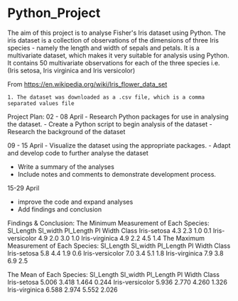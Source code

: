 
# Python_Project
The aim of this project is to analyse Fisher's Iris dataset using Python. The iris dataset is a collection of observations of the dimensions of three Iris species - namely the length and width of sepals and petals.  It is a multivariate dataset, which makes it very suitable for analysis using Python. It contains 50 multivariate observations for each of the three species i.e. 
(Iris setosa, Iris virginica and Iris versicolor)

From <https://en.wikipedia.org/wiki/Iris_flower_data_set> 

	1. The dataset was downloaded as a .csv file, which is a comma separated values file

Project Plan:
02 - 08 April
	- Research Python packages for use in analysing the dataset.
     -     Create a Python script to begin analysis of the dataset
     -     Research the background of the dataset

09 - 15 April
    - Visualize the dataset using the appropriate packages.
    -  Adapt and develop code to further analyse the dataset
   -  Write a summary of the analyses
   - Include notes and comments to demonstrate development process.

15-29 April
  - improve the code and expand analyses
  - Add findings and conclusion

Findings & Conclusion:
The Minimum Measurement of Each Species:
                 Sl_Length  Sl_width  Pl_Length  Pl Width
Class
Iris-setosa            4.3       2.3        1.0       0.1
Iris-versicolor        4.9       2.0        3.0       1.0
Iris-virginica         4.9       2.2        4.5       1.4
The Maximum Measurement of Each Species:
                 Sl_Length  Sl_width  Pl_Length  Pl Width
Class
Iris-setosa            5.8       4.4        1.9       0.6
Iris-versicolor        7.0       3.4        5.1       1.8
Iris-virginica         7.9       3.8        6.9       2.5

The Mean of Each Species:
                Sl_Length  Sl_width  Pl_Length  Pl Width
Class
Iris-setosa          5.006     3.418      1.464     0.244
Iris-versicolor      5.936     2.770      4.260     1.326
Iris-virginica       6.588     2.974      5.552     2.026
